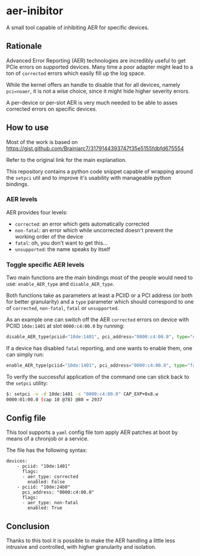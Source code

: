 # aer-inibitor
A small tool capable of inhibiting AER for specific devices.

## Rationale
Advanced Error Reporting (AER) technologies are incredibly useful to get PCIe errors on supported devices.
Many time a poor adapter might lead to a ton of `corrected` errors which easily fill up the log space.

While the kernel offers an handle to disable that for all devices, namely `pci=noaer`, it is not a wise choice, since it might hide higher severity errors.

A per-device or per-slot AER is very much needed to be able to asses corrected errors on specific devices.

## How to use
Most of the work is based on https://gist.github.com/Brainiarc7/3179144393747f35e5155fdbfd675554

Refer to the original link for the main explanation.

This repository contains a python code snippet capable of wrapping around the `setpci` util and to improve it's usability with manageable python bindings.

### AER levels
AER provides four levels:
- `corrected`: an error which gets automatically corrected
- `non-fatal`: an error which while uncorrected doesn't prevent the working order of the device
- `fatal`: oh, you don't want to get this...
- `unsupported`: the name speaks by itself

### Toggle specific AER levels
Two main functions are the main bindings most of the people would need to use: `enable_AER_type` and `disable_AER_type`.

Both functions take as parameters at least a PCIID or a PCI address (or both for better granularity) and a `type` parameter which should correspond to one of `corrected`, `non-fatal`, `fatal` or `unsupported`.

As an example one can switch off the AER `corrected` errors on device with PCIID `10de:1401` at slot `0000:c4:00.0` by running:

```python
disable_AER_type(pciid="10de:1401", pci_address="0000:c4:00.0", type="corrected")
```

If a device has disabled `fatal` reporting, and one wants to enable them, one can simply run:

```python
enable_AER_type(pciid="10de:1401", pci_address="0000:c4:00.0", type="fatal")
```

To verify the successful application of the command one can stick back to the `setpci` utility:

```bash
$: setpci -v -d 10de:1401 -s "0000:c4:00.0" CAP_EXP+0x8.w
0000:01:00.0 (cap 10 @78) @80 = 2937
```

## Config file
This tool supports a `yaml` config file tom apply AER patches at boot by means of a chronjob or a service.

The file has the following syntax:

```Dockerfile=
devices:
    - pciid: "10de:1401"
      flags:
      - aer_type: corrected
        enabled: False
    - pciid: "10de:24b0"
      pci_address: "0000:c4:00.0"
      flags:
      - aer_type: non-fatal
        enabled: True
```

## Conclusion
Thanks to this tool it is possible to make the AER handling a little less intrusive and controlled, with higher granularity and isolation.
